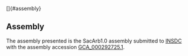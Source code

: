 []{#assembly}

Assembly
--------

The assembly presented is the SacArb1.0 assembly submitted to
[INSDC](http://www.insdc.org) with the assembly accession
[GCA\_000292725.1](http://www.ebi.ac.uk/ena/data/view/GCA_000292725.1).
